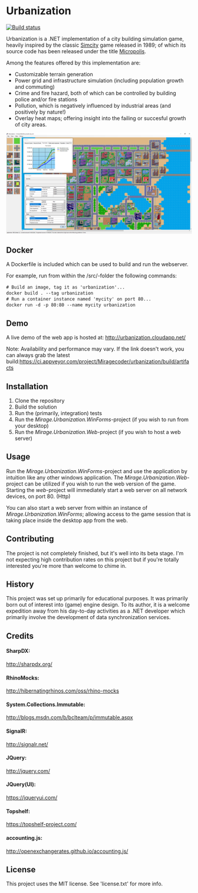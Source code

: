 # Urbanization

[![Build status](https://ci.appveyor.com/api/projects/status/ala0uiruj1s644pq/branch/master?svg=true)](https://ci.appveyor.com/project/Miragecoder/urbanization/branch/master)

Urbanization is a .NET implementation of a city building simulation game, heavily inspired by the classic [Simcity](http://en.wikipedia.org/wiki/SimCity_(1989_video_game)) game released in 1989; of which its source code has been released under the title [Micropolis](https://github.com/SimHacker/micropolis).

Among the features offered by this implementation are:
- Customizable terrain generation
- Power grid and infrastructure simulation (including population growth and commuting)
- Crime and fire hazard, both of which can be controlled by building police and/or fire stations
- Pollution, which is negatively influenced by industrial areas (and positively by nature!)
- Overlay heat maps; offering insight into the failing or succesful growth of city areas.

![Screenshot of 'Urbanization'](/screenshot.png?raw=true "Screenshot of 'Urbanization'")

## Docker

A Dockerfile is included which can be used to build and run the webserver.

For example, run from within the /src/-folder the following commands:
```
# Build an image, tag it as 'urbanization'...
docker build . --tag urbanization
# Run a container instance named 'mycity' on port 80...
docker run -d -p 80:80 --name mycity urbanization
```

## Demo

A live demo of the web app is hosted at:
http://urbanization.cloudapp.net/ 

Note: Availability and performance may vary. If the link doesn't work, you can always grab the latest build:https://ci.appveyor.com/project/Miragecoder/urbanization/build/artifacts

## Installation

1. Clone the repository
2. Build the solution
3. Run the (primarily, integration) tests
4. Run the *Mirage.Urbanization.WinForms*-project (if you wish to run from your desktop)
5. Run the *Mirage.Urbanization.Web*-project (if you wish to host a web server)

## Usage

Run the *Mirage.Urbanization.WinForms*-project and use the application by intuition like any other windows application. The *Mirage.Urbanization.Web*-project can be utilized if you wish to run the web version of the game. Starting the *web*-project will immediately start a web server on all network devices, on port 80. (Http)

You can also start a web server from within an instance of *Mirage.Urbanization.WinForms*; allowing access to the game session that is taking place inside the desktop app from the web.

## Contributing

The project is not completely finished, but it's well into its beta stage. I'm not expecting high contribution rates on this project but if you're totally interested you're more than welcome to chime in.

## History

This project was set up primarily for educational purposes. It was primarily born out of interest into (game) engine design. To its author, it is a welcome expedition away from his day-to-day activities as a .NET developer which primarily involve the development of data synchronization services.

## Credits

#### SharpDX:

http://sharpdx.org/

#### RhinoMocks:

http://hibernatingrhinos.com/oss/rhino-mocks

#### System.Collections.Immutable:

http://blogs.msdn.com/b/bclteam/p/immutable.aspx

#### SignalR:

http://signalr.net/

#### JQuery:

http://jquery.com/

#### JQuery(UI):

https://jqueryui.com/

#### Topshelf:

https://topshelf-project.com/

#### accounting.js:

http://openexchangerates.github.io/accounting.js/

## License

This project uses the MIT license. See 'license.txt' for more info.
